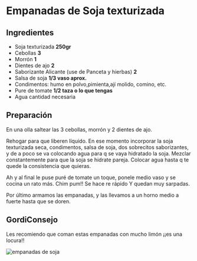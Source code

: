 # Empanadas de Soja texturizada
## Ingredientes
- Soja texturizada **250gr**
- Cebollas **3**
- Morrón **1**
- Dientes de ajo **2**
- Saborizante Alicante (use de Panceta y hierbas) **2**
- Salsa de soja **1/3 vaso aprox.**
- Condimentos: humo en polvo,pimienta,ají molido, comino, etc.
- Pure de tomate **1/2 taza o lo que tengas**
- Agua cantidad necesaria

## Preparación
En una olla saltear las  3 cebollas, morrón y 2 dientes de ajo. 

Rehogar para que liberen líquido. En ese momento incorporar la soja texturizada seca, condimentos, salsa de soja, dos sobrecitos saborizantes, y de a poco se va colocando agua para q se vaya hidratado la soja. Mezclar constantemente para que la soja se hidrate pareja. 
Colocar agua hasta q te quede la consistencia que quieras.

Ah y al final le puse puré de tomate un toque, ponele medio vaso y se cocina un rato más. 
Chim pum!! Se hace re rápido Y quedan muy sarpadas.

Por último armamos las empanadas, y las llevamos a un horno medio a fuerte hasta que se doren.

## GordiConsejo 

Les recomiendo que coman estas empanadas con mucho limón ¡¡es una locura!! 

![empanadas de soja](/empanadas-de-soja.jpg)
